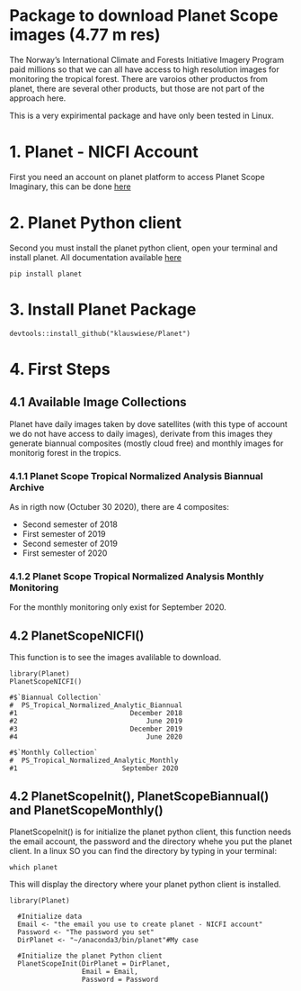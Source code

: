 # Package to download Planet Scope images (4.77 m res) 

The Norway’s International Climate and Forests Initiative Imagery Program paid millions so that we can all have access to high resolution images for monitoring the tropical forest. There are varoios other productos from planet, there are several other products, but those are not part of the approach here.

This is a very expirimental package and have only been tested in Linux.

# 1. Planet - NICFI Account

First you need an account on planet platform to access Planet Scope Imaginary, this can be done [here](https://www.planet.com/nicfi/)


# 2. Planet Python client

Second you must install the planet python client, open your terminal and install planet. All documentation available [here](https://github.com/planetlabs/planet-client-python)
```
pip install planet

```

# 3. Install Planet Package

```
devtools::install_github("klauswiese/Planet")
```

# 4. First Steps

## 4.1 Available Image Collections

Planet have daily images taken by dove satellites (with this type of account we do not have access to daily images), derivate from this images they generate biannual composites (mostly cloud free) and monthly images for monitorig forest in the tropics. 

### 4.1.1 Planet Scope Tropical Normalized Analysis Biannual Archive

As in rigth now (Octuber 30 2020), there are 4 composites:

- Second semester of 2018
- First semester of 2019
- Second semester of 2019
- First semester of 2020

### 4.1.2 Planet Scope Tropical Normalized Analysis Monthly Monitoring

For the monthly monitoring only exist for September 2020.

## 4.2 PlanetScopeNICFI()

This function is to see the images avalilable to download.

```
library(Planet)
PlanetScopeNICFI()

#$`Biannual Collection`
#  PS_Tropical_Normalized_Analytic_Biannual
#1                            December 2018
#2                                June 2019
#3                            December 2019
#4                                June 2020

#$`Monthly Collection`
#  PS_Tropical_Normalized_Analytic_Monthly
#1                          September 2020

```

## 4.2 PlanetScopeInit(), PlanetScopeBiannual() and PlanetScopeMonthly()

PlanetScopeInit() is for initialize the planet python client, this function needs the email account, the password and the directory whehe you put the planet client. In a linux SO you can find the directory by typing in your terminal: 

```
which planet
```
This will display the directory where your planet python client is installed. 

```
library(Planet)

  #Initialize data
  Email <- "the email you use to create planet - NICFI account"
  Password <- "The password you set"
  DirPlanet <- "~/anaconda3/bin/planet"#My case

  #Initialize the planet Python client
  PlanetScopeInit(DirPlanet = DirPlanet, 
                  Email = Email, 
                  Password = Password
```









